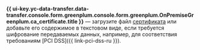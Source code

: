 
**{{ ui-key.yc-data-transfer.data-transfer.console.form.greenplum.console.form.greenplum.OnPremiseGreenplum.ca_certificate.title }}** — загрузите файл [сертификата](../../../../../managed-greenplum/operations/connect.md#get-ssl-cert) или добавьте его содержимое в текстовом виде, если требуется шифрование передаваемых данных, например, для соответствия требованиям [PCI DSS]({{ link-pci-dss-ru }}).
